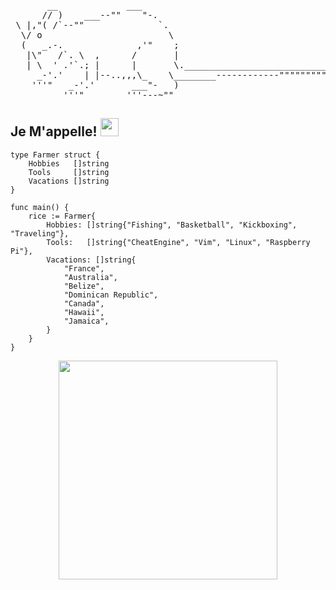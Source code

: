  <pre>
       __             ___
      // )    ___--""    "-.
 \ |,"( /`--""              `.    
  \/ o                        \  
  (   _.-.              ,'"    ;  
   |\"   /`. \  ,      /       |
   | \  ' .'`.; |      |       \.______________________________
     _-'.'    | |--..,,,\_    \________------------""""""""""""
    '''"   _-'.'       ___"-   )
          '''"        '''---~""
</pre>


  ## Je M'appelle! <img src="https://i.imgur.com/TXOjIsn.gif" width="29px">

```golang
type Farmer struct {
	Hobbies   []string
	Tools     []string
	Vacations []string
}

func main() {
	rice := Farmer{
		Hobbies: []string{"Fishing", "Basketball", "Kickboxing", "Traveling"},
		Tools:   []string{"CheatEngine", "Vim", "Linux", "Raspberry Pi"},
		Vacations: []string{ 
			"France",
			"Australia",
			"Belize",
			"Dominican Republic",
			"Canada",
			"Hawaii",
			"Jamaica",
		}
	}
} 
```

<!--  -->

<p align="center">
  <img src="https://github-readme-stats-sigma-five.vercel.app/api/top-langs/?username=girlhefunnyaf44&layout=compact&theme=highcontrast" width="350">
</p>

